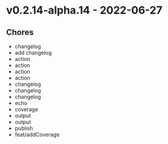 # v0.2.14-alpha.14 - 2022-06-27

## Chores
- changelog
- add changelog
- action
- action
- action
- action
- changelog
- changelog
- changelog
- echo
- coverage
- output
- output
- publish
- feat/addCoverage